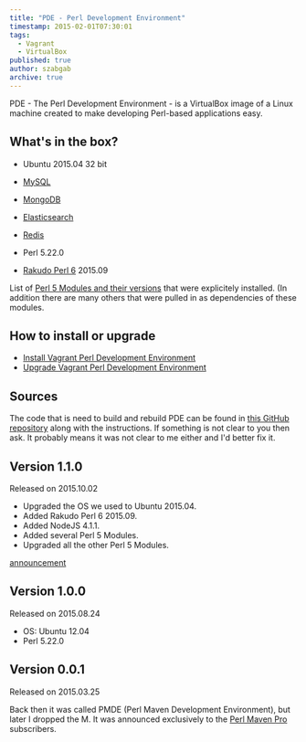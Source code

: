 ```yaml
---
title: "PDE - Perl Development Environment"
timestamp: 2015-02-01T07:30:01
tags:
  - Vagrant
  - VirtualBox
published: true
author: szabgab
archive: true
---
```



PDE - The Perl Development Environment - is a VirtualBox image of a Linux machine
created to make developing Perl-based applications easy.


## What's in the box?

* Ubuntu 2015.04 32 bit
* [MySQL](http://dev.mysql.com/)
* [MongoDB](https://www.mongodb.org/)
* [Elasticsearch](https://www.elastic.co/)
* [Redis](http://redis.io/)

* Perl 5.22.0
* [Rakudo Perl 6](http://rakudo.org/) 2015.09

List of [Perl 5 Modules and their versions](https://github.com/szabgab/PDE/blob/master/releases/pde-1.1.0.txt)
that were explicitely installed. (In addition there are many others that were pulled in as dependencies of these modules.

## How to install or upgrade

* [Install Vagrant Perl Development Environment](/vagrant-perl-development-environment)
* [Upgrade Vagrant Perl Development Environment](/upgrade-vagrant-perl-development-environment)


## Sources

The code that is need to build and rebuild PDE can be found in
[this GitHub repository](https://github.com/szabgab/PDE/) along with the instructions.
If something is not clear to you then ask. It probably means it was not clear to me either and I'd better
fix it.

## Version 1.1.0

Released on 2015.10.02

* Upgraded the OS we used to Ubuntu 2015.04.
* Added Rakudo Perl 6 2015.09.
* Added NodeJS 4.1.1.
* Added several Perl 5 Modules.
* Upgraded all the other Perl 5 Modules.

[announcement](http://blogs.perl.org/users/gabor_szabo/2015/10/vagrant-perl-development-environment-v110-released.html)

## Version 1.0.0

Released on 2015.08.24

* OS: Ubuntu 12.04
* Perl 5.22.0



## Version 0.0.1

Released on 2015.03.25

Back then it was called PMDE (Perl Maven Development Environment), but later I dropped the M.
It was announced exclusively to the [Perl Maven Pro](https://perlmaven.com/pro/) subscribers.

